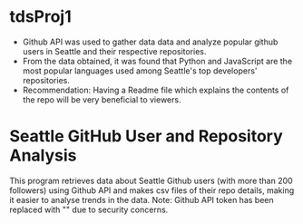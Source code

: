 # tdsProj1
- Github API was used to gather data data and analyze popular github users in Seattle and their respective repositories.
- From the data obtained, it was found that Python and JavaScript are the most popular languages used among Seattle's top developers' repositories.
- Recommendation: Having a Readme file which explains the contents of the repo will be very beneficial to viewers.

# Seattle GitHub User and Repository Analysis
This program retrieves data about Seattle Github users (with more than 200 followers) using Github API and makes csv files of their repo details, making it easier to analyse trends in the data.
Note: Github API token has been replaced with "<inserted github token here>" due to security concerns.
